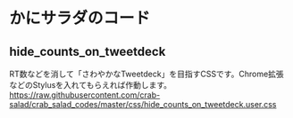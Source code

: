 # かにサラダのコード

## hide_counts_on_tweetdeck
RT数などを消して「さわやかなTweetdeck」を目指すCSSです。Chrome拡張などのStylusを入れてもらえれば作動します。  
https://raw.githubusercontent.com/crab-salad/crab_salad_codes/master/css/hide_counts_on_tweetdeck.user.css
